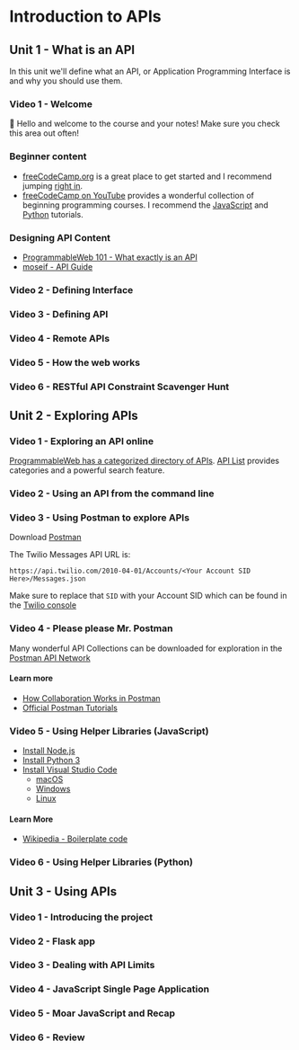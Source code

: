 # Introduction to APIs

## Unit 1 - What is an API

In this unit we'll define what an API, or Application Programming Interface is and why you should use them.

### Video 1 - Welcome

👋 Hello and welcome to the course and your notes! Make sure you check this area out often!

### Beginner content

* [freeCodeCamp.org](https://www.freecodecamp.org/) is a great place to get started and I recommend jumping [right in](https://www.freecodecamp.org/learn/responsive-web-design/basic-html-and-html5/say-hello-to-html-elements).
* [freeCodeCamp on YouTube](https://www.youtube.com/freecodecamp) provides a wonderful collection of beginning programming courses. I recommend the [JavaScript](https://www.youtube.com/watch?v=PkZNo7MFNFg) and [Python](https://www.youtube.com/watch?v=rfscVS0vtbw) tutorials.

### Designing API Content
* [ProgrammableWeb 101 - What exactly is an API](https://www.youtube.com/watch?v=cpRcK4GS068&list=PLcgRuP1JhcBP8Kh0MC53GH_pxqfOhTVLa)
* [moseif - API Guide](https://www.moesif.com/blog/api-guide/)

### Video 2 - Defining Interface



### Video 3 - Defining API

### Video 4 - Remote APIs

### Video 5 - How the web works

### Video 6 - RESTful API Constraint Scavenger Hunt

## Unit 2 - Exploring APIs

### Video 1 - Exploring an API online

[ProgrammableWeb has a categorized directory of APIs](https://www.programmableweb.com/category-api). [API List](https://apilist.fun/) provides categories and a powerful search feature.

### Video 2 - Using an API from the command line

### Video 3 - Using Postman to explore APIs

Download [Postman](https://getpostman.com)

The Twilio Messages API URL is:

```
https://api.twilio.com/2010-04-01/Accounts/<Your Account SID Here>/Messages.json
```

Make sure to replace that `SID` with your Account SID which can be found in the [Twilio console](https://twilio.com/console)

### Video 4 - Please please Mr. Postman

Many wonderful API Collections can be downloaded for exploration in the [Postman API Network](https://explore.postman.com/)

#### Learn more
* [How Collaboration Works in Postman](https://www.getpostman.com/how-api-collaboration-works)
* [Official Postman Tutorials](https://www.getpostman.com/resources/videos-tutorials/)

### Video 5 - Using Helper Libraries (JavaScript)

* [Install Node.js](https://nodejs.org/en/download/)
* [Install Python 3](https://www.python.org/downloads/)
* [Install Visual Studio Code](https://code.visualstudio.com/download)
  * [macOS](https://code.visualstudio.com/docs/setup/mac)
  * [Windows](https://code.visualstudio.com/docs/setup/windows)
  * [Linux](https://code.visualstudio.com/docs/setup/linux)

#### Learn More
* [Wikipedia - Boilerplate code](https://en.wikipedia.org/wiki/Boilerplate_code)

### Video 6 - Using Helper Libraries (Python)

## Unit 3 - Using APIs

### Video 1 - Introducing the project

### Video 2 - Flask app 

### Video 3 - Dealing with API Limits

### Video 4 - JavaScript Single Page Application

### Video 5 - Moar JavaScript and Recap

### Video 6 - Review
